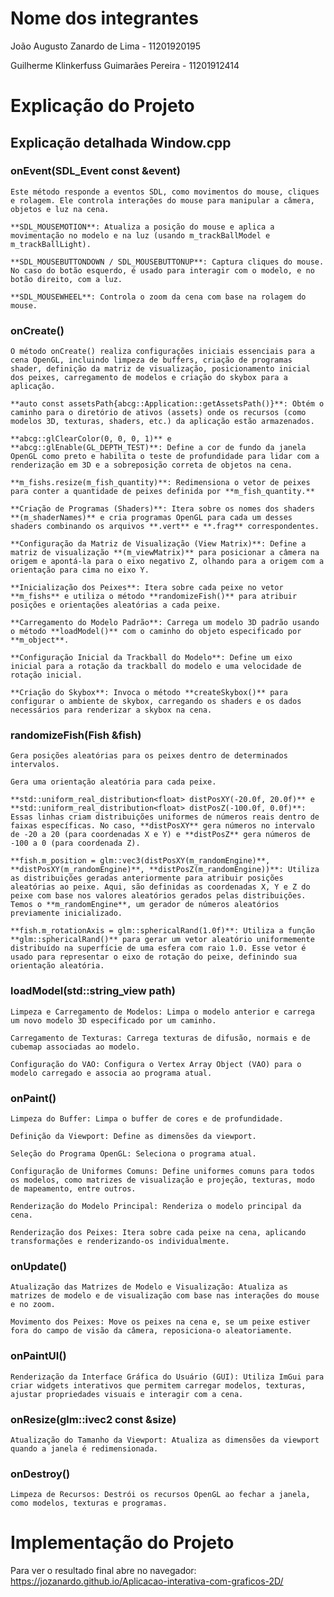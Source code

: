 # Nome dos integrantes
João Augusto Zanardo de Lima - 11201920195

Guilherme Klinkerfuss Guimarães Pereira - 11201912414

# Explicação do Projeto

## Explicação detalhada Window.cpp
### onEvent(SDL_Event const &event)

    Este método responde a eventos SDL, como movimentos do mouse, cliques e rolagem. Ele controla interações do mouse para manipular a câmera, objetos e luz na cena.

    **SDL_MOUSEMOTION**: Atualiza a posição do mouse e aplica a movimentação no modelo e na luz (usando m_trackBallModel e m_trackBallLight).

    **SDL_MOUSEBUTTONDOWN / SDL_MOUSEBUTTONUP**: Captura cliques do mouse. No caso do botão esquerdo, é usado para interagir com o modelo, e no botão direito, com a luz.

    **SDL_MOUSEWHEEL**: Controla o zoom da cena com base na rolagem do mouse.

### onCreate()

    O método onCreate() realiza configurações iniciais essenciais para a cena OpenGL, incluindo limpeza de buffers, criação de programas shader, definição da matriz de visualização, posicionamento inicial dos peixes, carregamento de modelos e criação do skybox para a aplicação.

    **auto const assetsPath{abcg::Application::getAssetsPath()}**: Obtém o caminho para o diretório de ativos (assets) onde os recursos (como modelos 3D, texturas, shaders, etc.) da aplicação estão armazenados.

    **abcg::glClearColor(0, 0, 0, 1)** e **abcg::glEnable(GL_DEPTH_TEST)**: Define a cor de fundo da janela OpenGL como preto e habilita o teste de profundidade para lidar com a renderização em 3D e a sobreposição correta de objetos na cena.

    **m_fishs.resize(m_fish_quantity)**: Redimensiona o vetor de peixes para conter a quantidade de peixes definida por **m_fish_quantity.**

    **Criação de Programas (Shaders)**: Itera sobre os nomes dos shaders **(m_shaderNames)** e cria programas OpenGL para cada um desses shaders combinando os arquivos **.vert** e **.frag** correspondentes.

    **Configuração da Matriz de Visualização (View Matrix)**: Define a matriz de visualização **(m_viewMatrix)** para posicionar a câmera na origem e apontá-la para o eixo negativo Z, olhando para a origem com a orientação para cima no eixo Y.

    **Inicialização dos Peixes**: Itera sobre cada peixe no vetor **m_fishs** e utiliza o método **randomizeFish()** para atribuir posições e orientações aleatórias a cada peixe.

    **Carregamento do Modelo Padrão**: Carrega um modelo 3D padrão usando o método **loadModel()** com o caminho do objeto especificado por **m_object**.

    **Configuração Inicial da Trackball do Modelo**: Define um eixo inicial para a rotação da trackball do modelo e uma velocidade de rotação inicial.

    **Criação do Skybox**: Invoca o método **createSkybox()** para configurar o ambiente de skybox, carregando os shaders e os dados necessários para renderizar a skybox na cena.

### randomizeFish(Fish &fish)

    Gera posições aleatórias para os peixes dentro de determinados intervalos.

    Gera uma orientação aleatória para cada peixe.

    **std::uniform_real_distribution<float> distPosXY(-20.0f, 20.0f)** e **std::uniform_real_distribution<float> distPosZ(-100.0f, 0.0f)**: Essas linhas criam distribuições uniformes de números reais dentro de faixas específicas. No caso, **distPosXY** gera números no intervalo de -20 a 20 (para coordenadas X e Y) e **distPosZ** gera números de -100 a 0 (para coordenada Z).

    **fish.m_position = glm::vec3(distPosXY(m_randomEngine)**, **distPosXY(m_randomEngine)**, **distPosZ(m_randomEngine))**: Utiliza as distribuições geradas anteriormente para atribuir posições aleatórias ao peixe. Aqui, são definidas as coordenadas X, Y e Z do peixe com base nos valores aleatórios gerados pelas distribuições. Temos o **m_randomEngine**, um gerador de números aleatórios previamente inicializado.

    **fish.m_rotationAxis = glm::sphericalRand(1.0f)**: Utiliza a função **glm::sphericalRand()** para gerar um vetor aleatório uniformemente distribuído na superfície de uma esfera com raio 1.0. Esse vetor é usado para representar o eixo de rotação do peixe, definindo sua orientação aleatória.


### loadModel(std::string_view path)

    Limpeza e Carregamento de Modelos: Limpa o modelo anterior e carrega um novo modelo 3D especificado por um caminho.

    Carregamento de Texturas: Carrega texturas de difusão, normais e de cubemap associadas ao modelo.

    Configuração do VAO: Configura o Vertex Array Object (VAO) para o modelo carregado e associa ao programa atual.

### onPaint()

    Limpeza do Buffer: Limpa o buffer de cores e de profundidade.

    Definição da Viewport: Define as dimensões da viewport.

    Seleção do Programa OpenGL: Seleciona o programa atual.

    Configuração de Uniformes Comuns: Define uniformes comuns para todos os modelos, como matrizes de visualização e projeção, texturas, modo de mapeamento, entre outros.

    Renderização do Modelo Principal: Renderiza o modelo principal da cena.

    Renderização dos Peixes: Itera sobre cada peixe na cena, aplicando transformações e renderizando-os individualmente.

### onUpdate()

    Atualização das Matrizes de Modelo e Visualização: Atualiza as matrizes de modelo e de visualização com base nas interações do mouse e no zoom.

    Movimento dos Peixes: Move os peixes na cena e, se um peixe estiver fora do campo de visão da câmera, reposiciona-o aleatoriamente.

### onPaintUI()

    Renderização da Interface Gráfica do Usuário (GUI): Utiliza ImGui para criar widgets interativos que permitem carregar modelos, texturas, ajustar propriedades visuais e interagir com a cena.

### onResize(glm::ivec2 const &size)

    Atualização do Tamanho da Viewport: Atualiza as dimensões da viewport quando a janela é redimensionada.

### onDestroy()

    Limpeza de Recursos: Destrói os recursos OpenGL ao fechar a janela, como modelos, texturas e programas.

# Implementação do Projeto

Para ver o resultado final abre no navegador:
https://jozanardo.github.io/Aplicacao-interativa-com-graficos-2D/
